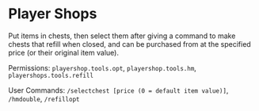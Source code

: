 # Player Shops
Put items in chests, then select them after giving a command to make chests that refill when closed, and can be purchased from at the specified price (or their original item value).

Permissions: ``playershop.tools.opt``, ``playershop.tools.hm``, ``playershops.tools.refill``

User Commands: ``/selectchest [price (0 = default item value)]``, ``/hmdouble``, ``/refillopt``
